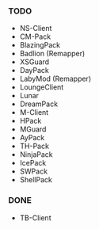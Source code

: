 ### TODO
- NS-Client
- CM-Pack
- BlazingPack
- Badlion (Remapper)
- XSGuard
- DayPack
- LabyMod (Remapper)
- LoungeClient
- Lunar
- DreamPack
- M-Client
- HPack
- MGuard
- AyPack
- TH-Pack
- NinjaPack
- IcePack
- SWPack
- ShellPack

### DONE
- TB-Client